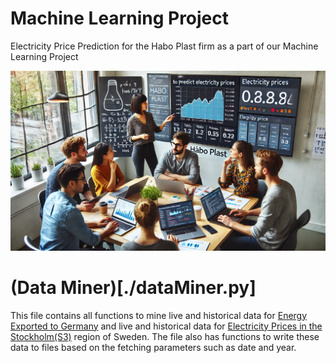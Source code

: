# Machine Learning Project
Electricity Price Prediction for the Habo Plast firm as a part of our Machine Learning Project

![Generated Image](./display-image.webp)

# (Data Miner)[./dataMiner.py]
This file contains all functions to mine live and historical data for [Energy Exported to Germany](https://www.energy-charts.info/charts/power/data/de/year_tcs_saldo_2025.json) and live and historical data for [Electricity Prices in the Stockholm(S3)](https://thingler.io/day-ahead?date=2025-02-12&bz=BZN|SE1,BZN|SE2,BZN|SE3,BZN|SE4) region of Sweden. 
The file also has functions to write these data to files based on the fetching parameters such as date and year.